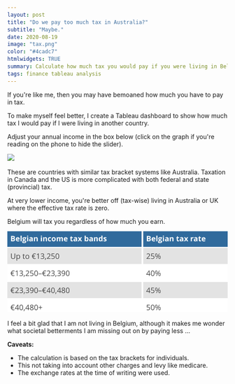 ```yaml
---
layout: post
title: "Do we pay too much tax in Australia?"
subtitle: "Maybe."
date: 2020-08-19
image: "tax.png"
color: "#4cadc7"
htmlwidgets: TRUE
summary: Calculate how much tax you would pay if you were living in Belgium, Japan, or UK.
tags: finance tableau analysis
---
```


If you're like me, then you may have bemoaned how much you have to pay in tax.

To make myself feel better, I create a Tableau dashboard to show how much tax I would pay if I were living in another country.

Adjust your annual income in the box below (click on the graph if you're reading on the phone to hide the slider).
<div class='tableauPlaceholder' id='viz1597881210404' style='position: relative'><noscript><a href='#'><img alt=' ' src='https:&#47;&#47;public.tableau.com&#47;static&#47;images&#47;Ta&#47;TaxComparison_15978805949220&#47;Dashboard1&#47;1_rss.png' style='border: none' /></a></noscript><object class='tableauViz'  style='display:none;'><param name='host_url' value='https%3A%2F%2Fpublic.tableau.com%2F' /> <param name='embed_code_version' value='3' /> <param name='site_root' value='' /><param name='name' value='TaxComparison_15978805949220&#47;Dashboard1' /><param name='tabs' value='no' /><param name='toolbar' value='yes' /><param name='static_image' value='https:&#47;&#47;public.tableau.com&#47;static&#47;images&#47;Ta&#47;TaxComparison_15978805949220&#47;Dashboard1&#47;1.png' /> <param name='animate_transition' value='yes' /><param name='display_static_image' value='yes' /><param name='display_spinner' value='yes' /><param name='display_overlay' value='yes' /><param name='display_count' value='yes' /><param name='language' value='en' /><param name='filter' value='publish=yes' /></object>
</div>                
<script type='text/javascript'>                    
var divElement = document.getElementById('viz1597881210404');                    var vizElement = divElement.getElementsByTagName('object')[0];                    if ( divElement.offsetWidth > 800 ) { vizElement.style.width='600px';vizElement.style.height='527px';} else if ( divElement.offsetWidth > 500 ) { vizElement.style.width='600px';vizElement.style.height='527px';} else { vizElement.style.width='100%';vizElement.style.height='727px';}                     var scriptElement = document.createElement('script');                    scriptElement.src = 'https://public.tableau.com/javascripts/api/viz_v1.js';                    vizElement.parentNode.insertBefore(scriptElement, vizElement);                
</script>

These are countries with similar tax bracket systems like Australia. Taxation in Canada and the US is more complicated with both federal and state (provincial) tax.

At very lower income, you're better off (tax-wise) living in Australia or UK where the effective tax rate is zero.

Belgium will tax you regardless of how much you earn.

![belgium_tax](/assets/images/belgium_tax.png)

I feel a bit glad that I am not living in Belgium, although it makes me wonder what societal betterments I am missing out on by paying less ...

**Caveats:** 
- The calculation is based on the tax brackets for individuals.
- This not taking into account other charges and levy like medicare.
- The exchange rates at the time of writing were used.

